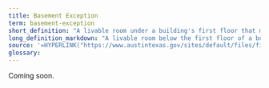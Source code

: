 ```yaml
---
title: Basement Exception
term: basement-exception
short_definition: "A livable room under a building's first floor that may not need a permit. The basement won't need a permit if it: *doesn't extend past the first floor's foundation, *is mostly below ground, *and doesn't rise more than 3 feet above the average elevation of the front yard setback."
long_definition_markdown: "A livable room below the first floor of a building that may not need a permit if it does not extend beyond the first floor's foundation, is mostly below ground level, and it does not rise more than 3 feet above the average elevation of the front yard setback."
source: '=HYPERLINK("https://www.austintexas.gov/sites/default/files/files/Planning/Applications_Forms/new_con_addtn_app_AWU.pdf","New Construction Application")'
glossary:
---
```



Coming soon.